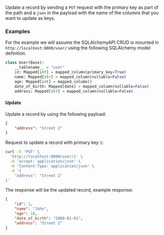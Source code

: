 Update a record by sending a `PUT` request with the primary key as part of the path and a `json` in the payload with the name of the columns that you want to update as keys.



### Examples

For the example we will assume the SQLAlchemyAPI CRUD is mounted in `http://localhost:8000/user/` using the following SQLAlchemy model definition.

```python
class User(Base):
    __tablename__ = "user"
    id: Mapped[int] = mapped_column(primary_key=True)
    name: Mapped[str] = mapped_column(nullable=False)
    age: Mapped[int] = mapped_column()
    date_of_birth: Mapped[date] = mapped_column(nullable=False)
    address: Mapped[str] = mapped_column(nullable=False)
```


#### Update

Update a record by using the following payload:

```json
{
    "address": "Street 2"
}
```
Request to update a record with primary key `1`:

```bash
curl -X 'PUT' \
  'http://localhost:8000/user/1' \
  -H 'accept: application/json' \
  -H 'Content-Type: application/json' \
  -d '{
    "address": "Street 2"
}'
```

The response will be the updated record, example response:
```json
{
    "id": 1,
    "name": "John",
    "age": 18,
    "date_of_birth": "2000-01-01",
    "address": "Street 2"
}
```
